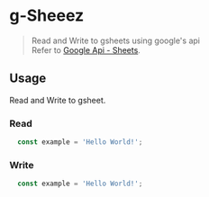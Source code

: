 # g-Sheeez
> Read and Write to gsheets using google's api  
> Refer to [Google Api - Sheets](https://developers.google.com/sheets/api/quickstart/nodejs).

## Usage
Read and Write to gsheet.

### Read
```javascript
  const example = 'Hello World!';
```
### Write
```javascript
  const example = 'Hello World!';
```
